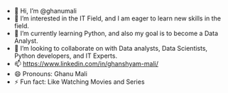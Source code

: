- 👋 Hi, I’m @ghanumali
- 👀 I’m interested in the IT Field, and I am eager to learn new skills in the field.
- 🌱 I’m currently learning Python, and also my goal is to become a Data Analyst.
- 💞️ I’m looking to collaborate on with Data analysts, Data Scientists, Python developers, and IT Experts.
- 📫 https://www.linkedin.com/in/ghanshyam-mali/
- 😄 Pronouns: Ghanu Mali
- ⚡ Fun fact: Like Watching Movies and Series

<!---
ghanumali/ghanumali is a ✨ special ✨ repository because its `README.md` (this file) appears on your GitHub profile.
You can click the Preview link to take a look at your changes.
--->
